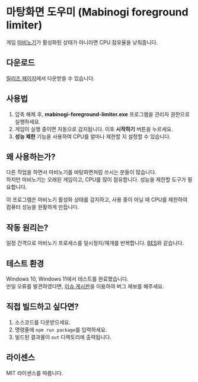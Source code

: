# 마탕화면 도우미 (Mabinogi foreground limiter)

게임 [마비노기](https://mabinogi.nexon.com)가 활성화된 상태가 아니라면 CPU 점유율을 낮춰줍니다.

## 다운로드

[릴리즈 페이지](https://github.com/izure1/mabinogi-foreground-limter/releases)에서 다운받을 수 있습니다.

## 사용법

1. 압축 해제 후, **mabinogi-foreground-limiter.exe** 프로그램을 관리자 권한으로 실행하세요.  
2. 게임이 실행 중이면 자동으로 감지됩니다. 이후 **시작하기** 버튼을 누르세요.
3. **성능 제한** 기능을 사용하여 CPU를 얼마나 제한할 지 설정할 수 있습니다.

## 왜 사용하는가?

다른 작업을 하면서 마비노기를 바탕화면처럼 쓰시는 분들이 많습니다.  
하지만 마비노기는 오래된 게임이고, CPU를 많이 점유합니다. 성능을 제한할 도구가 필요합니다.

이 프로그램은 마비노기 활성화 상태를 감지하고, 사용 중이 아닐 때 CPU를 제한하여 컴퓨터 성능을 원활하게 만듭니다.

## 작동 원리는?

일정 간격으로 마비노기 프로세스를 일시정지/재개를 반복합니다. [BES](https://mion.yosei.fi/BES/)와 같습니다.

## 테스트 환경

Windows 10, Windows 11에서 테스트를 완료했습니다.  
만일 오류를 발견하였다면, [이슈 게시판](https://github.com/izure1/mabinogi-foreground-limter/issues)을 이용하여 버그 제보를 해주세요.

## 직접 빌드하고 싶다면?

1. 소스코드를 다운받으세요.
2. 명령줄에 `npm run package`를 입력하세요.
3. 빌드된 결과물이 `out` 디렉토리에 출력됩니다.

## 라이센스

MIT 라이센스를 따릅니다.
